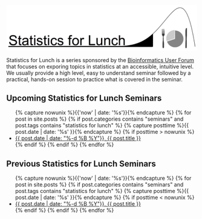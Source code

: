 ![](assets/images/StatisticsForLunch_trans.png)

Statistics for Lunch is a series sponsored by the [Bioinformatics User Forum](https://abcsfrederick.info/BUF) that focuses on exporing topics in statistics at an accessible, intuitive level. We usually provide a high level, easy to understand seminar followed by a practical, hands-on session to practice what is covered in the seminar.

## Upcoming Statistics for Lunch Seminars

<ul>
    {% capture nowunix %}{{'now' | date: '%s'}}{% endcapture %}
    {% for post in site.posts %}
    {% if post.categories contains "seminars" and post.tags contains "statistics for lunch" %}
        {% capture posttime %}{{ post.date | date: '%s' }}{% endcapture %}
        {% if posttime > nowunix %}
            <li>
                <a href="{{ site.baseurl }}{{ post.url }}">{{ post.date | date: "%-d %B %Y"}}, {{ post.title }}</a>
            </li>
        {% endif %}
    {% endif %}
    {% endfor %}
</ul>


## Previous Statistics for Lunch Seminars

<ul>
    {% capture nowunix %}{{'now' | date: '%s'}}{% endcapture %}
    {% for post in site.posts %}
    {% if post.categories contains "seminars" and post.tags contains "statistics for lunch" %}
        {% capture posttime %}{{ post.date | date: '%s' }}{% endcapture %}
        {% if posttime < nowunix %}
            <li>
                <a href="{{ site.baseurl }}{{ post.url }}">{{ post.date | date: "%-d %B %Y"}}, {{ post.title }}</a>
            </li>
        {% endif %}
    {% endif %}
    {% endfor %}
</ul>
